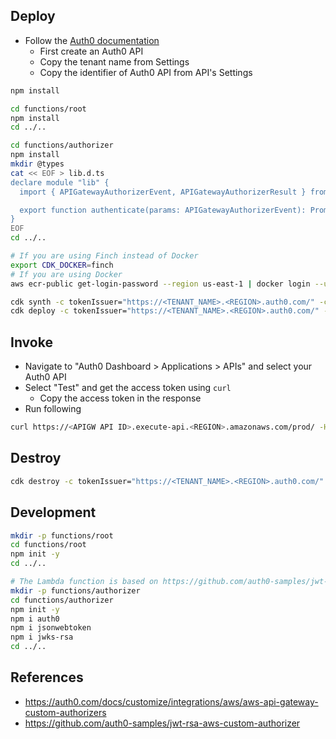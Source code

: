 
## Deploy

* Follow the [Auth0 documentation](https://auth0.com/docs/customize/integrations/aws/aws-api-gateway-custom-authorizers)
    * First create an Auth0 API
    * Copy the tenant name from Settings
    * Copy the identifier of Auth0 API from API's Settings

```sh
npm install

cd functions/root
npm install
cd ../..

cd functions/authorizer
npm install
mkdir @types
cat << EOF > lib.d.ts
declare module "lib" {
  import { APIGatewayAuthorizerEvent, APIGatewayAuthorizerResult } from 'aws-lambda';

  export function authenticate(params: APIGatewayAuthorizerEvent): Promise<APIGatewayAuthorizerResult>;
}
EOF
cd ../..

# If you are using Finch instead of Docker
export CDK_DOCKER=finch
# If you are using Docker
aws ecr-public get-login-password --region us-east-1 | docker login --username AWS --password-stdin public.ecr.aws

cdk synth -c tokenIssuer="https://<TENANT_NAME>.<REGION>.auth0.com/" -c jwksUri="https://<TENANT_NAME>.<REGION>.auth0.com/.well-known/jwks.json" -c audience="<IDENTIFIER OF AUTH0 API>"
cdk deploy -c tokenIssuer="https://<TENANT_NAME>.<REGION>.auth0.com/" -c jwksUri="https://<TENANT_NAME>.<REGION>.auth0.com/.well-known/jwks.json" -c audience="<IDENTIFIER OF AUTH0 API>"
```

## Invoke

* Navigate to "Auth0 Dashboard > Applications > APIs" and select your Auth0 API
* Select "Test" and get the access token using `curl`
    * Copy the access token in the response
* Run following

```sh
curl https://<APIGW API ID>.execute-api.<REGION>.amazonaws.com/prod/ -H "Authorization: Bearer <ACCESS TOKEN>"
```

## Destroy

```sh
cdk destroy -c tokenIssuer="https://<TENANT_NAME>.<REGION>.auth0.com/" -c jwksUri="https://<TENANT_NAME>.<REGION>.auth0.com/.well-known/jwks.json" -c audience="<IDENTIFIER OF AUTH0 API>"
```


## Development

```sh
mkdir -p functions/root
cd functions/root
npm init -y
cd ../..

# The Lambda function is based on https://github.com/auth0-samples/jwt-rsa-aws-custom-authorizer
mkdir -p functions/authorizer
cd functions/authorizer
npm init -y
npm i auth0
npm i jsonwebtoken
npm i jwks-rsa
cd ../..
```

## References

* https://auth0.com/docs/customize/integrations/aws/aws-api-gateway-custom-authorizers
* https://github.com/auth0-samples/jwt-rsa-aws-custom-authorizer
